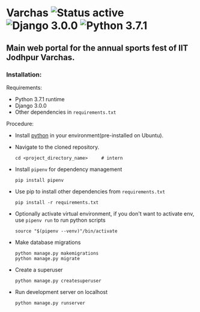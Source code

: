 # Varchas ![Status active](https://img.shields.io/badge/Status-active%20development-2eb3c1.svg) ![Django 3.0.0](https://img.shields.io/badge/Django-3.0.0-green.svg) ![Python 3.7.1](https://img.shields.io/badge/Python-3.7.1-blue.svg)

## Main web portal for the annual sports fest of IIT Jodhpur Varchas.
### Installation:
Requirements:
- Python 3.7.1 runtime
- Django 3.0.0
- Other dependencies in `requirements.txt`

Procedure:
- Install [python](https://www.python.org/downloads/) in your environment(pre-installed on Ubuntu).
- Navigate to the cloned repository.
    ```
    cd <project_directory_name>     # intern
    ```
- Install `pipenv` for dependency management
    ```
    pip install pipenv
    ```
- Use pip to install other dependencies from `requirements.txt`
    ```
    pip install -r requirements.txt
    ```

- Optionally activate virtual environment, if you don't want to activate env, use `pipenv run` to run python scripts
    ```
    source "$(pipenv --venv)"/bin/activate
    ```
- Make database migrations
    ``` 
    python manage.py makemigrations
    python manage.py migrate
    ```
- Create a superuser
    ```
    python manage.py createsuperuser 
    ```
- Run development server on localhost
    ```
    python manage.py runserver 
    ```

